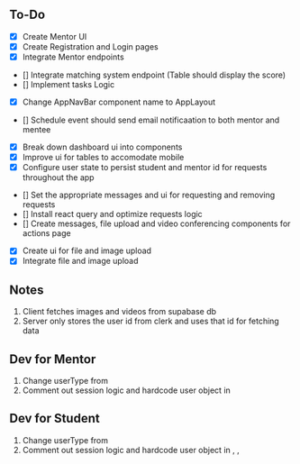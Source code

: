 ## To-Do

- [x] Create Mentor UI
- [x] Create Registration and Login pages
- [x] Integrate Mentor endpoints
- [] Integrate matching system endpoint (Table should display the score)
- [] Implement tasks Logic
- [x] Change AppNavBar component name to AppLayout
- [] Schedule event should send email notificaation to both mentor and mentee
- [x] Break down dashboard ui into components
- [x] Improve ui for tables to accomodate mobile
- [x] Configure user state to persist student and mentor id for requests throughout the app
- [] Set the appropriate messages and ui for requesting and removing requests
- [] Install react query and optimize requests logic
- [] Create messages, file upload and video conferencing components for actions page
- [x] Create ui for file and image upload
- [x] Integrate file and image upload

## Notes

1. Client fetches images and videos from supabase db
2. Server only stores the user id from clerk and uses that id for fetching data

## Dev for Mentor

1. Change userType from <AppLayout />
2. Comment out session logic and hardcode user object in <MentorRequests />

## Dev for Student

1. Change userType from <AppLayout />
2. Comment out session logic and hardcode user object in <MentorshipRequests />, <Dashboard />, <SearchMentors />
